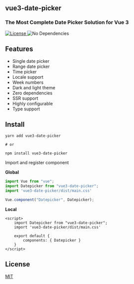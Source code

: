 ## vue3-date-picker


### The Most Complete Date Picker Solution for Vue 3

<a href="https://github.com/roll-ui/roll-ui/blob/main/LICENSE">
    <img src="https://img.shields.io/apm/l/atomic-design-ui.svg" alt="License" />
</a>

<img src="https://img.shields.io/badge/dependencies-none-brightgreen.svg?style=flat" alt="No Dependencies" data-canonical-src="https://img.shields.io/badge/dependencies-none-brightgreen.svg?style=flat" style="max-width: 100%;">


## Features

- Single date picker
- Range date picker
- Time picker
- Locale support
- Week numbers
- Dark and light theme
- Zero dependencies
- SSR support
- Highly configurable
- Type support

## Install

```shell
yarn add vue3-date-picker

# or

npm install vue3-date-picker
```

Import and register component

**Global**

```js
import Vue from "vue";
import Datepicker from "vue3-date-picker";
import 'vue3-date-picker/dist/main.css'

Vue.component("Datepicker", Datepicker);
```

**Local**

```vue
<script>
    import Datepicker from "vue3-date-picker";
    import 'vue3-date-picker/dist/main.css'
    
    export default {
        components: { Datepicker }
    }
</script>
```

## License

[MIT](https://github.com/Vuepic/vue3-date-picker/blob/master/LICENSE)
